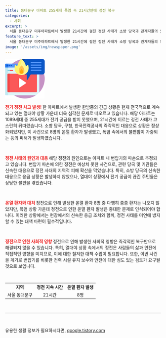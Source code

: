 ```yaml
---
title: 동대문구 아파트 255세대 폭염 속 21시간만에 정전 복구
categories:
  - 사회
excerpt: >
  서울 동대문구 미주아파트에서 발생한 21시간에 걸친 정전 사태가 소방 당국과 관계자들의 노력 끝에 복구됐다. 전기가 끊긴 가운데 열대야에 시달렸던 주민들은 큰 불편을 겪었으며, 8명의 온열 환자가 발생했지만 중증 환자는 없었다.
feature_text: >
  서울 동대문구 미주아파트에서 발생한 21시간에 걸친 정전 사태가 소방 당국과 관계자들의 노력 끝에 복구됐다. 전기가 끊긴 가운데 열대야에 시달렸던 주민들은 큰 불편을 겪었으며, 8명의 온열 환자가 발생했지만 중증 환자는 없었다.
image: '/assets/img/newspaper.png'
---
```


<p><img src="/assets/img/news.png" alt="rentncar 속보" /></p>

<p><b><span style="color: #ee2323;">전기 정전 사고 발생! </span></b>
한 아파트에서 발생한 한밤중의 긴급 상황은 현재 전국적으로 계속되고 있는 열대야 상황 가운데 더욱 심각한 문제로 떠오르고 있습니다. 해당 아파트는 1089세대 중 255세대가 전기 공급을 받지 못했으며, 21시간에 이르는 정전 사태가 고스란히 뒤따랐습니다. 소방 당국, 구청, 한국전력공사의 즉각적인 대응으로 상황은 정상화되었지만, 이 사건으로 8명의 온열 환자가 발생했고, 폭염 속에서의 불편함이 가중되는 등의 피해가 발생하였습니다.</p>

<p data-ke-size="size16">&nbsp;</p>

<p><b><span style="color: #ee2323;">정전 사태의 원인과 대응 </span></b>
해당 정전의 원인으로는 아파트 내 변압기의 파손으로 추정되고 있습니다. 변압기 파손에 의한 정전은 예상치 못한 사건으로, 관련 당국 및 기관들은 신속한 대응으로 정전 사태의 지역적 피해 확산을 막았습니다. 특히, 소방 당국의 신속한 대응으로 응급 상황은 발생하지 않았으나, 열대야 상황에서 전기 공급이 끊긴 주민들은 상당한 불편을 겪었습니다.</p>

<p data-ke-size="size16">&nbsp;</p>

<p><b><span style="color: #ee2323;">온열 환자와 대처 </span></b>
정전으로 인해 발생한 온열 환자 8명 중 다행히 중증 환자는 나오지 않았지만, 폭염 상황 가운데 정전으로 인한 온열 환자 발생은 중대한 문제로 인식되어야 합니다. 이러한 상황에서는 현장에서의 신속한 응급 조치와 함께, 정전 사태를 미연에 방지할 수 있는 대책 마련이 필수적입니다. </p>

<p data-ke-size="size16">&nbsp;</p>

<p><b><span style="color: #ee2323;">정전으로 인한 사회적 영향 </span></b>
정전으로 인해 발생한 사회적 영향은 즉각적인 복구만으로 해결되지 않을 수 있습니다. 특히, 열대야 상황 속에서의 정전은 사람들의 삶과 안전에 직접적인 영향을 미치므로, 이에 대한 철저한 대책 수립이 필요합니다. 또한, 이번 사건을 계기로 변압기를 비롯한 전력 시설 유지 보수와 안전에 대한 심도 있는 검토가 요구될 것으로 보입니다.</p>

<p data-ke-size="size16">&nbsp;</p>

<table>
  <tr>
    <td style="text-align: center; height: 17px;"><b>지역</b></td>
    <td style="text-align: center; height: 17px;"><b>정전 지속 시간</b></td>
    <td style="text-align: center; height: 17px;"><b>온열 환자 발생</b></td>
  </tr>
  <tr>
    <td style="text-align: center; height: 17px;">서울 동대문구</td>
    <td style="text-align: center; height: 17px;">21시간</td>
    <td style="text-align: center; height: 17px;">8명</td>
  </tr>
</table>

<p data-ke-size="size16">&nbsp;</p>

<hr>

<p data-ke-size="size16">&nbsp;</p>
유용한 생활 정보가 필요하시다면, <a href="https://qoogle.tistory.com" rel="dofollow">qoogle.tistory.com</a>



